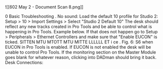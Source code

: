 ![[602 May 2 - Document Scan 8.png]]

0
Basic Troubleshooting
. No sound:
Load the default 10 profile for Studio 2: Setup > 10 > Import Settings > Select
"Studio 2 Default 10"
The desk should reflect any new tracks created in Pro Tools and be able to
control what is happening in Pro Tools. Example below. If that does not
happen go to Setup > Peripherals > Ethernet Controllers and make sure that
"Enable EUCON" is ticked.
SITTEN
MTU
MTOTT
MTU
MITTE
LLLLLL
ET
i
ce
.
Fig. 6: S6 when EUCON in Pro Tools is enabled. If EUCON is not enabled the
desk will be unable to control Pro Tools.
If the monitoring section on the Master Module goes blank for whatever
reason, clicking into DADman should bring it back.
Desk Connections:
